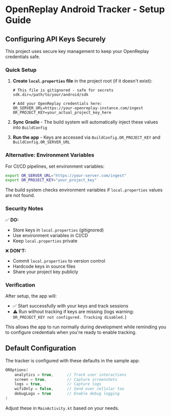 # OpenReplay Android Tracker - Setup Guide

## Configuring API Keys Securely

This project uses secure key management to keep your OpenReplay credentials safe.

### Quick Setup

1. **Create `local.properties` file** in the project root (if it doesn't exist):
   ```properties
   # This file is gitignored - safe for secrets
   sdk.dir=/path/to/your/android/sdk
   
   # Add your OpenReplay credentials here:
   OR_SERVER_URL=https://your-openreplay-instance.com/ingest
   OR_PROJECT_KEY=your_actual_project_key_here
   ```

2. **Sync Gradle** - The build system will automatically inject these values into `BuildConfig`

3. **Run the app** - Keys are accessed via `BuildConfig.OR_PROJECT_KEY` and `BuildConfig.OR_SERVER_URL`

### Alternative: Environment Variables

For CI/CD pipelines, set environment variables:

```bash
export OR_SERVER_URL="https://your-server.com/ingest"
export OR_PROJECT_KEY="your_project_key"
```

The build system checks environment variables if `local.properties` values are not found.

### Security Notes

✅ **DO:**
- Store keys in `local.properties` (gitignored)
- Use environment variables in CI/CD
- Keep `local.properties` private

❌ **DON'T:**
- Commit `local.properties` to version control
- Hardcode keys in source files
- Share your project key publicly

### Verification

After setup, the app will:
- ✅ Start successfully with your keys and track sessions
- ⚠️ Run without tracking if keys are missing (logs warning: `OR_PROJECT_KEY not configured. Tracking disabled.`)

This allows the app to run normally during development while reminding you to configure credentials when you're ready to enable tracking.

## Default Configuration

The tracker is configured with these defaults in the sample app:

```kotlin
OROptions(
    analytics = true,      // Track user interactions
    screen = true,         // Capture screenshots
    logs = true,           // Capture logs
    wifiOnly = false,      // Send over cellular too
    debugLogs = true       // Enable debug logging
)
```

Adjust these in `MainActivity.kt` based on your needs.
